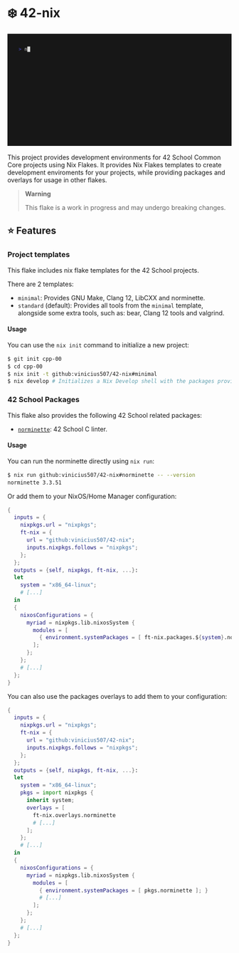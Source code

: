 # ❄️ 42-nix

![GIF demonstrating the nix develop command being executed](./assets/demo.gif)

This project provides development environments for 42 School Common Core projects using Nix Flakes. It provides Nix Flakes templates to create development enviroments for your projects, while providing packages and overlays for usage in other flakes.

> **Warning**
>
> This flake is a work in progress and may undergo breaking changes.

## ⭐ Features

### Project templates

This flake includes nix flake templates for the 42 School projects.

There are 2 templates:

- `minimal`: Provides GNU Make, Clang 12, LibCXX and norminette.
- `standard` (default): Provides all tools from the `minimal` template, alongside some extra tools, such as: bear, Clang 12 tools and valgrind.

#### Usage

You can use the `nix init` command to initialize a new project:

```sh
$ git init cpp-00
$ cd cpp-00
$ nix init -t github:vinicius507/42-nix#minimal
$ nix develop # Initializes a Nix Develop shell with the packages provided by the minimal template.
```

### 42 School Packages

This flake also provides the following 42 School related packages:

- [`norminette`](https://github.com/42School/norminette): 42 School C linter.

#### Usage

You can run the norminette directly using `nix run`:

```sh
$ nix run github:vinicius507/42-nix#norminette -- --version
norminette 3.3.51
```

Or add them to your NixOS/Home Manager configuration:

```nix
{
  inputs = {
    nixpkgs.url = "nixpkgs";
    ft-nix = {
      url = "github:vinicius507/42-nix";
      inputs.nixpkgs.follows = "nixpkgs";
    };
  };
  outputs = {self, nixpkgs, ft-nix, ...}:
  let
    system = "x86_64-linux";
    # [...]
  in
  {
    nixosConfigurations = {
      myriad = nixpkgs.lib.nixosSystem {
        modules = [
          { environment.systemPackages = [ ft-nix.packages.${system}.norminette ]; }
        ];
      };
    };
    # [...]
  };
}
```

You can also use the packages overlays to add them to your configuration:

```nix
{
  inputs = {
    nixpkgs.url = "nixpkgs";
    ft-nix = {
      url = "github:vinicius507/42-nix";
      inputs.nixpkgs.follows = "nixpkgs";
    };
  };
  outputs = {self, nixpkgs, ft-nix, ...}:
  let
    system = "x86_64-linux";
    pkgs = import nixpkgs {
      inherit system;
      overlays = [
        ft-nix.overlays.norminette
        # [...]
      ];
    };
    # [...]
  in
  {
    nixosConfigurations = {
      myriad = nixpkgs.lib.nixosSystem {
        modules = [
          { environment.systemPackages = [ pkgs.norminette ]; }
          # [...]
        ];
      };
    };
    # [...]
  };
}
```
